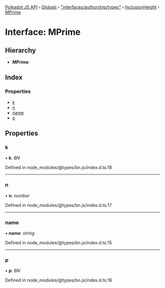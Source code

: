 [Polkadot JS API](../README.md) › [Globals](../globals.md) › ["interfaces/authorship/types"](../modules/_interfaces_authorship_types_.md) › [InclusionHeight](_interfaces_authorship_types_.inclusionheight.md) › [MPrime](_interfaces_authorship_types_.inclusionheight.mprime.md)

# Interface: MPrime

## Hierarchy

* **MPrime**

## Index

### Properties

* [k](_interfaces_authorship_types_.inclusionheight.mprime.md#k)
* [n](_interfaces_authorship_types_.inclusionheight.mprime.md#n)
* [name](_interfaces_authorship_types_.inclusionheight.mprime.md#name)
* [p](_interfaces_authorship_types_.inclusionheight.mprime.md#p)

## Properties

###  k

• **k**: *BN*

Defined in node_modules/@types/bn.js/index.d.ts:18

___

###  n

• **n**: *number*

Defined in node_modules/@types/bn.js/index.d.ts:17

___

###  name

• **name**: *string*

Defined in node_modules/@types/bn.js/index.d.ts:15

___

###  p

• **p**: *BN*

Defined in node_modules/@types/bn.js/index.d.ts:16
